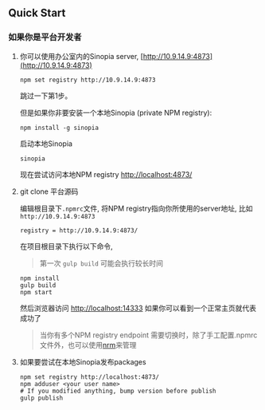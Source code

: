 Quick Start
---------
### 如果你是平台开发者


1.	你可以使用办公室内的Sinopia server, [http://10.9.14.9:4873](http://10.9.14.9:4873)
	```shell
	npm set registry http://10.9.14.9:4873
	```
	跳过一下第1步。

	但是如果你非要安装一个本地Sinopia (private NPM registry):

	```shell
	npm install -g sinopia
	```

	启动本地Sinopia

	```shell
	sinopia
	```

	现在尝试访问本地NPM registry [http://localhost:4873/](http://localhost:4873/)

2.	git clone 平台源码

	编辑根目录下`.npmrc`文件,
	将NPM registry指向你所使用的server地址, 比如`http://10.9.14.9:4873`
	```shell
	registry = http://10.9.14.9:4873/
	```

	在项目根目录下执行以下命令,
	> 第一次 `gulp build` 可能会执行较长时间

	```shell
	npm install
	gulp build
	npm start

	```

	然后浏览器访问 [http://localhost:14333](http://localhost:14333)
	如果你可以看到一个正常主页就代表成功了

	> 当你有多个NPM registry endpoint 需要切换时，除了手工配置.npmrc文件外，也可以使用[nrm](https://www.npmjs.com/package/nrm)来管理

3.	如果要尝试在本地Sinopia发布packages

	```shell
	npm set registry http://localhost:4873/
	npm adduser <your user name>
	# If you modified anything, bump version before publish
	gulp publish
	```
